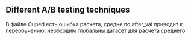 ## Different A/B testing  techniques

В файле Cuped есть ошибка расчета, средне по after_val приводит к переобучению, необходим глобальны датасет для расчета среднего
